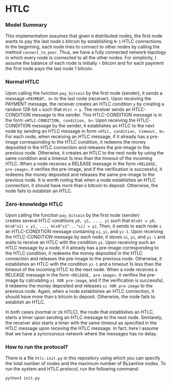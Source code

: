 # HTLC
### Model Summary
This implementation assumes that given `N` distributed nodes, the first node wants to pay the last node `b` bitcoin by establishing `N-1` HTLC connections. In the beginning, each node tries to connect to other nodes by calling the method `connect_to_peer`. Thus, we have a fully connected network topology in which every node is connected to all the other nodes. For simplicity, I assume the balance of each node is initially `r` bitcoin and for each payment the first node pays the last node 1 bitcoin.

### Normal HTLC
Upon calling the function `pay_bitcoin` by the first node (sender), it sends a message `<PAYMENT, b>` to the last node (receiver). Upon receiving the PAYMENT message, the receiver creates an HTLC condition `y` by creating a random 128-bit `x` such that `H(x) = y`. The receiver sends an HTLC-CONDITION message to the sender. This HTLC-CONDITION message is in the form `<HTLC-CONDITION, condition, b>`. Upon receiving the HTLC-CONDITION message by the sender, it establishes an HTLC to the next node by sending an HTLC message in form `<HTLC, condition, timeout, b>`. For each node, when receiving an HTLC message, if it already has a pre-image corresponding to the HTLC condition, it redeems the money deposited in the HTLC connection and releases the pre-image to the previous node. Otherwise, it creates an HTLC to the next node by using the same condition and a timeout 1s less than the timeout of the incoming HTLC. When a node receives a RELEASE message in the form `<RELEASE, pre-image>`, it verifies the pre-image, and if the verification is successful, it redeems the money deposited and releases the same pre-image to the previous node. It is worth noting that when a node establishes an HTLC connection, it should have more than `b` bitcoin to deposit. Otherwise, the node fails to establish an HTLC.

### Zero-knowledge HTLC
Upon calling the function `pay_bitcoin` by the first node (sender) creates several HTLC conditions `y0, y1, ..., yi` such that `H(x0) = y0, H(x0^x1) = y1, ..., H(x0^x1^...^xi) = yi`. Then, it sends to each node `i` an HTLC-CONDITION message containing `xi`, `yi`, and `yi-1`. Upon receiving the HTLC-CONDITION message by each node, it stores `xi`, `yi`, and `yi-1` and waits to receive an HTLC with the condition `yi`. Upon receiving such an HTLC message by a node, if it already has a pre-image corresponding to the HTLC condition, it redeems the money deposited in the HTLC connection and releases the pre-image to the previous node. Otherwise, it establishes an HTLC with the condition `yi-1` and a timeout 1s less than the timeout of the incoming HTLC to the next node. When a node receives a RELEASE message in the form `<RELEASE, pre-image>`, it verifies the pre-image by calculating `xi XOR pre-image`, and if the verification is successful, it redeems the money deposited and releases `xi XOR pre-image` to the previous node. Again, when a node establishes an HTLC connection, it should have more than `b` bitcoin to deposit. Otherwise, the node fails to establish an HTLC.

In both cases (normal or zk HTLC), the node that establishes an HTLC, starts a timer upon sending an HTLC message to the next node. Similarely, the receiver also starts a timer with the same timeout as specified in the HTLC message upon receving the HTLC message. In fact, here I assume that we have a syncrounous network where the messages has no delay.

### How to run the protocol?
There is a file `htlc-init.py` in this repository using which you can specify the total number of nodes and the maximum number of Byzantine nodes. To run the system and HTLC protocol, run the following command:
```
python3 init.py
```


